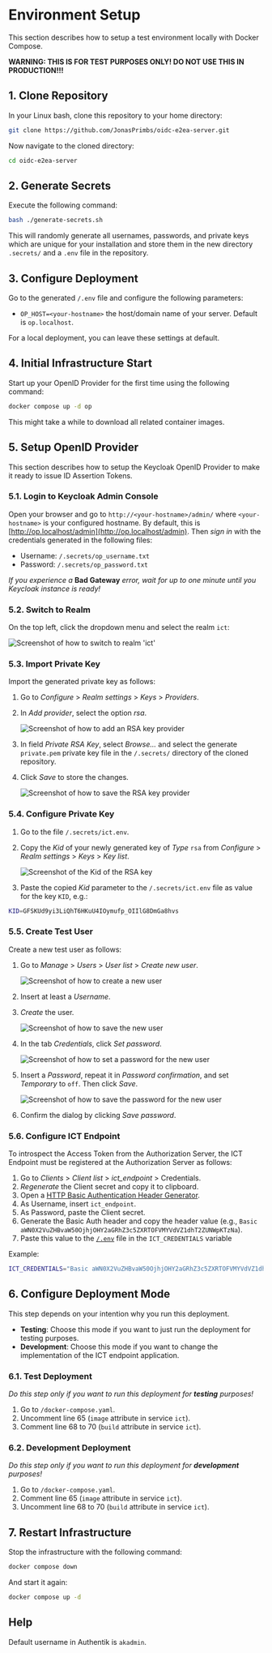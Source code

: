 # Environment Setup

This section describes how to setup a test environment locally with Docker Compose.

**WARNING: THIS IS FOR TEST PURPOSES ONLY! DO NOT USE THIS IN PRODUCTION!!!**


## 1. Clone Repository

In your Linux bash, clone this repository to your home directory:

```bash
git clone https://github.com/JonasPrimbs/oidc-e2ea-server.git
```

Now navigate to the cloned directory:

```bash
cd oidc-e2ea-server
```


## 2. Generate Secrets

Execute the following command:

```bash
bash ./generate-secrets.sh
```

This will randomly generate all usernames, passwords, and private keys which are unique for your installation and store them in the new directory `.secrets/` and a `.env` file in the repository.


## 3. Configure Deployment

Go to the generated `/.env` file and configure the following parameters:

- `OP_HOST=<your-hostname>` the host/domain name of your server. Default is `op.localhost`.

For a local deployment, you can leave these settings at default.


## 4. Initial Infrastructure Start

Start up your OpenID Provider for the first time using the following command:

```bash
docker compose up -d op
```

This might take a while to download all related container images.


## 5. Setup OpenID Provider

This section describes how to setup the Keycloak OpenID Provider to make it ready to issue ID Assertion Tokens.


### 5.1. Login to Keycloak Admin Console

Open your browser and go to `http://<your-hostname>/admin/` where `<your-hostname>` is your configured hostname.
By default, this is [http://op.localhost/admin](http://op.localhost/admin).
Then *sign in* with the credentials generated in the following files:
- Username: `/.secrets/op_username.txt`
- Password: `/.secrets/op_password.txt`

*If you experience a* **Bad Gateway** *error, wait for up to one minute until you Keycloak instance is ready!*


### 5.2. Switch to Realm

On the top left, click the dropdown menu and select the realm `ict`:

![Screenshot of how to switch to realm 'ict'](./images/switch_realm.png)


### 5.3. Import Private Key

Import the generated private key as follows:

 1. Go to *Configure* > *Realm settings* > *Keys* > *Providers*.
 2. In *Add provider*, select the option *rsa*.

    ![Screenshot of how to add an RSA key provider](./images/add_rsa.png)

 3. In field *Private RSA Key*, select *Browse...* and select the generate `private.pem` private key file in the `/.secrets/` directory of the cloned repository.
 4. Click *Save* to store the changes.

    ![Screenshot of how to save the RSA key provider](./images/save_rsa.png)


### 5.4. Configure Private Key

 1. Go to the file `/.secrets/ict.env`.
 2. Copy the *Kid* of your newly generated key of *Type* `rsa` from *Configure* > *Realm settings* > *Keys* > *Key list*.

    ![Screenshot of the Kid of the RSA key](./images/rsa_kid.png)

 3. Paste the copied *Kid* parameter to the `/.secrets/ict.env` file as value for the key `KID`, e.g.:

```bash
KID=GFSKUd9yi3LiQhT6HKuU4IOymufp_OIIlG8DmGa8hvs
```


### 5.5. Create Test User

Create a new test user as follows:

 1. Go to *Manage* > *Users* > *User list* > *Create new user*.

    ![Screenshot of how to create a new user](./images/create_user.png)

 2. Insert at least a *Username*.
 3. *Create* the user.

    ![Screenshot of how to save the new user](./images/save_user.png)

 4. In the tab *Credentials*, click *Set password*.

    ![Screenshot of how to set a password for the new user](./images/set_password.png)

 5. Insert a *Password*, repeat it in *Password confirmation*, and set *Temporary* to `off`.
    Then click *Save*.

    ![Screenshot of how to save the password for the new user](./images/save_password.png)

 6. Confirm the dialog by clicking *Save password*.


### 5.6. Configure ICT Endpoint

To introspect the Access Token from the Authorization Server, the ICT Endpoint must be registered at the Authorization Server as follows:

 1. Go to *Clients* > *Client list* > *ict_endpoint* > Credentials.
 2. *Regenerate* the Client secret and copy it to clipboard.
 3. Open a [HTTP Basic Authentication Header Generator](https://www.blitter.se/utils/basic-authentication-header-generator/).
 4. As Username, insert `ict_endpoint`.
 5. As Password, paste the Client secret.
 6. Generate the Basic Auth header and copy the header value (e.g., `Basic aWN0X2VuZHBvaW50OjhjOHY2aGRhZ3c5ZXRTOFVMYVdVZ1dhT2ZUNWpKTzNa`).
 7. Paste this value to the [`/.env`](../.env) file in the `ICT_CREDENTIALS` variable
 
 Example:
 ```bash
 ICT_CREDENTIALS="Basic aWN0X2VuZHBvaW50OjhjOHY2aGRhZ3c5ZXRTOFVMYVdVZ1dhT2ZUNWpKTzNa"`
```


## 6. Configure Deployment Mode

This step depends on your intention why you run this deployment.

- **Testing**: Choose this mode if you want to just run the deployment for testing purposes.
- **Development**: Choose this mode if you want to change the implementation of the ICT endpoint application.


### 6.1. Test Deployment

*Do this step only if you want to run this deployment for **testing** purposes!*

1. Go to `/docker-compose.yaml`.
2. Uncomment line 65 (`image` attribute in service `ict`).
3. Comment line 68 to 70 (`build` attribute in service `ict`).


### 6.2. Development Deployment

*Do this step only if you want to run this deployment for **development** purposes!*

1. Go to `/docker-compose.yaml`.
2. Comment line 65 (`image` attribute in service `ict`).
3. Uncomment line 68 to 70 (`build` attribute in service `ict`).


## 7. Restart Infrastructure

Stop the infrastructure with the following command:

```bash
docker compose down
```

And start it again:

```bash
docker compose up -d
```

## Help

Default username in Authentik is `akadmin`.